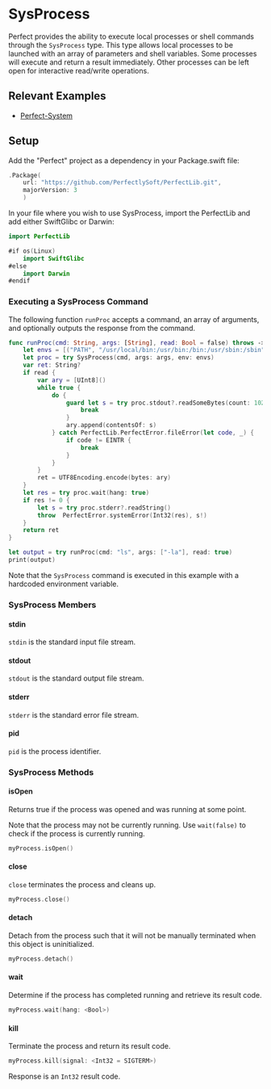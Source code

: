 # SysProcess

Perfect provides the ability to execute local processes or shell commands through the `SysProcess` type. This type allows local processes to be launched with an array of parameters and shell variables. Some processes will execute and return a result immediately. Other processes can be left open for interactive read/write operations.

## Relevant Examples

* [Perfect-System](https://github.com/PerfectExamples/Perfect-System)

## Setup

Add the "Perfect" project as a dependency in your Package.swift file:

``` swift
.Package(
	url: "https://github.com/PerfectlySoft/PerfectLib.git",
	majorVersion: 3
	)
```
In your file where you wish to use SysProcess, import the PerfectLib and add either SwiftGlibc or Darwin:

``` swift
import PerfectLib

#if os(Linux)
	import SwiftGlibc
#else
	import Darwin
#endif
```

### Executing a SysProcess Command

The following function `runProc` accepts a command, an array of arguments, and optionally outputs the response from the command.

``` swift
func runProc(cmd: String, args: [String], read: Bool = false) throws -> String? {
	let envs = [("PATH", "/usr/local/bin:/usr/bin:/bin:/usr/sbin:/sbin")]
	let proc = try SysProcess(cmd, args: args, env: envs)
	var ret: String?
	if read {
		var ary = [UInt8]()
		while true {
			do {
				guard let s = try proc.stdout?.readSomeBytes(count: 1024) where s.count > 0 else {
					break
				}
				ary.append(contentsOf: s)
			} catch PerfectLib.PerfectError.fileError(let code, _) {
				if code != EINTR {
					break
				}
			}
		}
		ret = UTF8Encoding.encode(bytes: ary)
	}
	let res = try proc.wait(hang: true)
	if res != 0 {
		let s = try proc.stderr?.readString()
		throw  PerfectError.systemError(Int32(res), s!)
	}
	return ret
}

let output = try runProc(cmd: "ls", args: ["-la"], read: true)
print(output)
```

Note that the `SysProcess` command is executed in this example with a hardcoded environment variable.

### SysProcess Members

#### stdin
`stdin` is the standard input file stream.

#### stdout
`stdout` is the standard output file stream.

#### stderr
`stderr` is the standard error file stream.

#### pid
`pid` is the process identifier.

### SysProcess Methods

#### isOpen

Returns true if the process was opened and was running at some point.

Note that the process may not be currently running. Use `wait(false)` to check if the process is currently running.

``` swift
myProcess.isOpen()
```

#### close

`close` terminates the process and cleans up.

``` swift
myProcess.close()
```

#### detach

Detach from the process such that it will not be manually terminated when this object is uninitialized.

``` swift
myProcess.detach()
```

#### wait

Determine if the process has completed running and retrieve its result code.

``` swift
myProcess.wait(hang: <Bool>)
```

#### kill

Terminate the process and return its result code.

``` swift
myProcess.kill(signal: <Int32 = SIGTERM>)
```
Response is an `Int32` result code.
